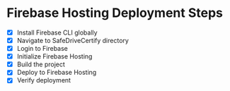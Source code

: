# Firebase Hosting Deployment Steps

- [x] Install Firebase CLI globally
- [x] Navigate to SafeDriveCertify directory
- [x] Login to Firebase
- [x] Initialize Firebase Hosting
- [x] Build the project
- [x] Deploy to Firebase Hosting
- [x] Verify deployment
